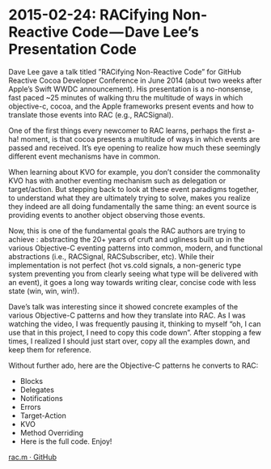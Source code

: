 # 2015-02-24: RACifying Non-Reactive Code — Dave Lee’s Presentation Code
Dave Lee gave a talk titled ”RACifying Non-Reactive Code” for GitHub Reactive Cocoa Developer Conference in June 2014 (about two weeks after Apple’s Swift WWDC announcement). His presentation is a no-nonsense, fast paced ~25 minutes of walking thru the multitude of ways in which objective-c, cocoa, and the Apple frameworks present events and how to translate those events into RAC (e.g., RACSignal).

One of the first things every newcomer to RAC learns, perhaps the first a-ha! moment, is that cocoa presents a multitude of ways in which events are passed and received. It’s eye opening to realize how much these seemingly different event mechanisms have in common.

When learning about KVO for example, you don’t consider the commonality KVO has with another eventing mechanism such as delegation or target/action. But stepping back to look at these event paradigms together, to understand what they are ultimately trying to solve, makes you realize they indeed are all doing fundamentally the same thing: an event source is providing events to another object observing those events.

Now, this is one of the fundamental goals the RAC authors are trying to achieve : abstracting the 20+ years of cruft and ugliness built up in the various Objective-C eventing patterns into common, modern, and functional abstractions (i.e., RACSignal, RACSubscriber, etc). While their implementation is not perfect (hot vs.cold signals, a non-generic type system preventing you from clearly seeing what type will be delivered with an event), it goes a long way towards writing clear, concise code with less state (win, win, win!).

Dave’s talk was interesting since it showed concrete examples of the various Objective-C patterns and how they translate into RAC. As I was watching the video, I was frequently pausing it, thinking to myself “oh, I can use that in this project, I need to copy this code down”. After stopping a few times, I realized I should just start over, copy all the examples down, and keep them for reference.

Without further ado, here are the Objective-C patterns he converts to RAC:

* Blocks
* Delegates
* Notifications
* Errors
* Target-Action
* KVO
* Method Overriding
* Here is the full code. Enjoy!

[rac.m · GitHub](https://gist.github.com/damonallison/2bd89ad069c6b48b3416c028d95bdd71)
